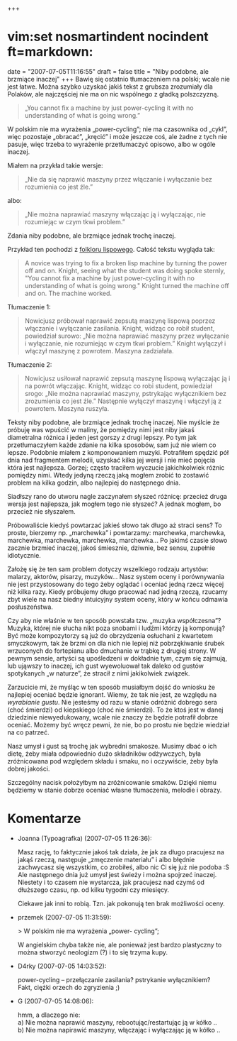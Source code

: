 +++
# vim:set nosmartindent nocindent ft=markdown:
date = "2007-07-05T11:16:55"
draft = false
title = "Niby podobne, ale brzmiące inaczej"
+++
Bawię się ostatnio tłumaczeniem na polski; wcale nie jest łatwe. Można szybko
uzyskać jakiś tekst z grubsza zrozumiały dla Polaków, ale najczęściej nie ma
on nic wspólnego z gładką polszczyzną.

> „You cannot fix a machine by just power-cycling it with no understanding of
> what is going wrong.”

W polskim nie ma wyrażenia „power-cycling”; nie ma czasownika od „cykl”, więc
pozostaje „obracać”, „kręcić” i może jeszcze coś, ale żadne z tych nie pasuje,
więc trzeba to wyrażenie przetłumaczyć opisowo, albo w ogóle inaczej.

Miałem na przykład takie wersje:

> „Nie da się naprawić maszyny przez włączanie i wyłączanie bez rozumienia co
> jest źle.”

albo:

> „Nie można naprawiać maszyny włączając ją i wyłączając, nie rozumiejąc w czym
> tkwi problem.”

Zdania niby podobne, ale brzmiące jednak trochę inaczej.

Przykład ten pochodzi z [folkloru
lispowego](http://www.gotlisp.com/lambda/lambda.txt). Całość tekstu wygląda tak:

> A novice was trying to fix a broken lisp machine by turning the power off and
> on. Knight, seeing what the student was doing spoke sternly, "You cannot fix
> a machine by just power-cycling it with no understanding of what is going
> wrong." Knight turned the machine off and on. The machine worked.

Tłumaczenie 1:

> Nowicjusz próbował naprawić zepsutą maszynę lispową poprzez włączanie
> i wyłączanie zasilania. Knight, widząc co robił student, powiedział surowo:
> „Nie można naprawiać maszyny przez wyłączanie i wyłączanie, nie rozumiejąc
> w czym tkwi problem.” Knight wyłączył i włączył maszynę z powrotem. Maszyna
> zadziałała.

Tłumaczenie 2:

> Nowicjusz usiłował naprawić zepsutą maszynę lispową wyłączając ją i na powrót
> włączając. Knight, widząc co robi student, powiedział srogo: „Nie można
> naprawiać maszyny, pstrykając wyłącznikiem bez zrozumienia co jest źle.”
> Następnie wyłączył maszynę i włączył ją z powrotem. Maszyna ruszyła.

Teksty niby podobne, ale brzmiące jednak trochę inaczej. Nie myślcie że próbuję
was wpuścić w maliny, że pomiędzy nimi jest niby jakaś diametralna różnica
i jeden jest gorszy z drugi lepszy. Po tym jak przetłumaczyłem każde zdanie na
kilka sposobów, sam już nie wiem co lepsze. Podobnie miałem z komponowaniem
muzyki. Potrafiłem spędzić pół dnia nad fragmentem melodii, uzyskać kilka jej
wersji i nie mieć pojęcia która jest najlepsza. Gorzej; często traciłem wyczucie
jakichkolwiek różnic pomiędzy nimi. Wtedy jedyną rzeczą jaką mogłem zrobić to
zostawić problem na kilka godzin, albo najlepiej do następnego dnia.

Siadłszy rano do utworu nagle zaczynałem słyszeć różnicę: przecież druga wersja
jest najlepsza, jak mogłem tego nie słyszeć? A jednak mogłem, bo przecież nie
słyszałem.

Próbowaliście kiedyś powtarzać jakieś słowo tak długo aż straci sens? To proste,
bierzemy np. „marchewka” i powtarzamy: marchewka, marchewka, marchewka,
marchewka, marchewka, marchewka... Po jakimś czasie słowo zacznie brzmieć
inaczej, jakoś śmiesznie, dziwnie, bez sensu, zupełnie idiotycznie.

Założę się że ten sam problem dotyczy wszelkiego rodzaju artystów: malarzy,
aktorów, pisarzy, muzyków... Nasz system oceny i porównywania nie jest
przystosowany do tego żeby oglądać i oceniać jedną rzecz więcej niż kilka razy.
Kiedy próbujemy długo pracować nad jedną rzeczą, rzucamy zbyt wiele na nasz
biedny intuicyjny system oceny, który w końcu odmawia posłuszeństwa.

Czy aby nie właśnie w ten sposób powstała tzw. „muzyka współczesna”? Muzyka,
której nie słucha nikt poza snobami i ludźmi którzy ją komponują? Być może
kompozytorzy są już do obrzydzenia osłuchani z kwartetem smyczkowym, tak że
brzmi on dla nich nie lepiej niż pobrzękiwanie śrubek wrzuconych do fortepianu
albo dmuchanie w trąbkę z drugiej strony. W pewnym sensie, artyści są
upośledzeni w dokładnie tym, czym się zajmują, lub ująwszy to inaczej, ich gust
wyewoluował tak daleko od gustów spotykanych „w naturze”, że stracił z nimi
jakikolwiek związek.

Zarzucicie mi, że myśląc w ten sposób musiałbym dojść do wniosku że najlepiej
oceniać będzie ignorant. Wiemy, że tak nie jest, ze względu na _wyrabianie
gustu_. Nie jesteśmy od razu w stanie odróżnić dobrego sera (choć śmierdzi) od
kiepskiego (choć nie śmierdzi). To że ktoś jest w danej dziedzinie
niewyedukowany, wcale nie znaczy że będzie potrafił dobrze oceniać. Możemy być
wręcz pewni, że nie, bo po prostu nie będzie wiedział na co patrzeć.

Nasz umysł i gust są trochę jak wybredni smakosze. Musimy dbać o ich dietę, żeby
miała odpowiednio dużo składników odżywczych, była zróżnicowana pod względem
składu i smaku, no i oczywiście, żeby była dobrej jakości.

Szczególny nacisk położyłbym na zróżnicowanie smaków. Dzięki niemu będziemy
w stanie dobrze oceniać własne tłumaczenia, melodie i obrazy.

# Komentarze

* Joanna (Typoagrafka) (2007-07-05 11:26:36): <p>Masz rację, to faktycznie jakoś
  tak działa, że jak za długo pracujesz na jakąś rzeczą, następuje „zmęczenie
  materiału” i albo błędnie zachwycasz się wszystkim, co zrobiłeś, albo nic Ci
  się już nie podoba :S<br /> Ale następnego dnia już umysł jest świeży i można
  spojrzeć inaczej.<br /> Niestety i to czasem nie wystarcza, jak pracujesz nad
  czymś od dłuższego czasu, np. od kilku tygodni czy miesięcy.</p>  <p>Ciekawe
  jak inni to robią. Tzn. jak pokonują ten brak możliwości oceny.</p>
* przemek (2007-07-05 11:31:59): <p>&#62; W polskim nie ma wyrażenia „power-
  cycling”;</p>  <p>W angielskim chyba także nie, ale ponieważ jest bardzo
  plastyczny to można stworzyć neologizm (?) i to się trzyma kupy.</p>
* D4rky (2007-07-05 14:03:52): <p>power-cycling &#8211; przełączanie zasilania?
  pstrykanie wyłącznikiem?<br /> Fakt, ciężki orzech do zgryzienia ;)</p>
* G (2007-07-05 14:08:06): <p>hmm, a dlaczego nie:<br /> a) Nie można naprawić
  maszyny, rebootując/restartując ją w kółko ..<br /> b) Nie można napirawić
  maszyny, włączając i wyłączając ją w kółko ..</p>
